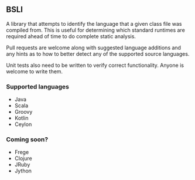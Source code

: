 ## BSLI
A library that attempts to identify the language that a given class file was compiled from. This is useful for determining which standard runtimes are required ahead of time to do complete static analysis.

Pull requests are welcome along with suggested language additions and any hints as to how to better detect any of the supported source languages.

Unit tests also need to be written to verify correct functionality. Anyone is welcome to write them.

### Supported languages
* Java
* Scala
* Groovy
* Kotlin
* Ceylon

### Coming soon?
* Frege
* Clojure
* JRuby
* Jython


